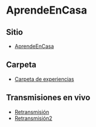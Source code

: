 # AprendeEnCasa

## Sitio

* [AprendeEnCasa](https://www.aprendeencasa.mx)

## Carpeta

* [Carpeta de experiencias](https://www.youtube.com/watch?v=DG6FTWq1ZoQ&app=desktop)

## Transmisiones en vivo

* [Retransmisión](https://www.youtube.com/watch?v=IVi6ySdYWL0&feature=youtu.be)
* [Retransmisión2](https://tv.unam.mx/en-vivo/)

